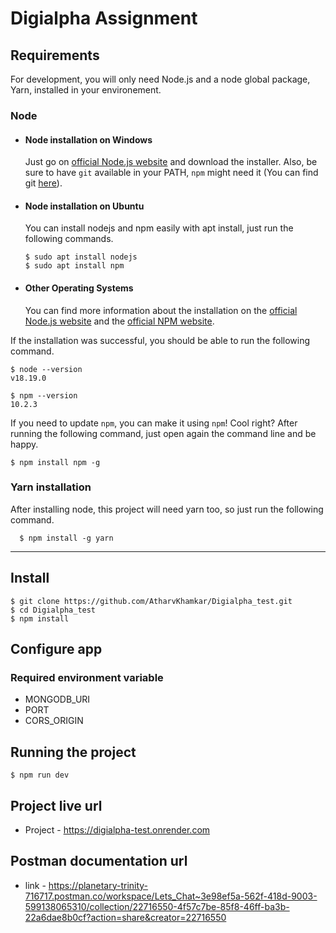 # Digialpha Assignment

## Requirements

For development, you will only need Node.js and a node global package, Yarn, installed in your environement.

### Node

- #### Node installation on Windows

  Just go on [official Node.js website](https://nodejs.org/) and download the installer.
  Also, be sure to have `git` available in your PATH, `npm` might need it (You can find git [here](https://git-scm.com/)).

- #### Node installation on Ubuntu

  You can install nodejs and npm easily with apt install, just run the following commands.

      $ sudo apt install nodejs
      $ sudo apt install npm

- #### Other Operating Systems
  You can find more information about the installation on the [official Node.js website](https://nodejs.org/) and the [official NPM website](https://npmjs.org/).

If the installation was successful, you should be able to run the following command.

    $ node --version
    v18.19.0

    $ npm --version
    10.2.3

If you need to update `npm`, you can make it using `npm`! Cool right? After running the following command, just open again the command line and be happy.

    $ npm install npm -g

###

### Yarn installation

After installing node, this project will need yarn too, so just run the following command.

      $ npm install -g yarn

---

## Install

    $ git clone https://github.com/AtharvKhamkar/Digialpha_test.git
    $ cd Digialpha_test
    $ npm install

## Configure app

### Required environment variable

- MONGODB_URI
- PORT
- CORS_ORIGIN

## Running the project

    $ npm run dev

## Project live url

- Project - https://digialpha-test.onrender.com

## Postman documentation url

- link - https://planetary-trinity-716717.postman.co/workspace/Lets_Chat~3e98ef5a-562f-418d-9003-599138065310/collection/22716550-4f57c7be-85f8-46ff-ba3b-22a6dae8b0cf?action=share&creator=22716550
